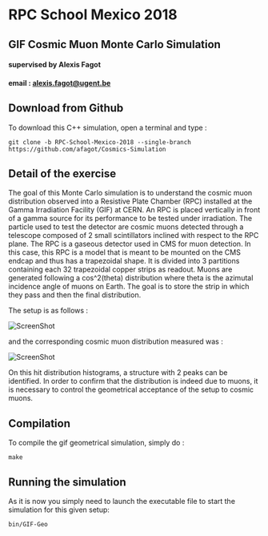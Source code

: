 # RPC School Mexico 2018
## GIF Cosmic Muon Monte Carlo Simulation
#### supervised by Alexis Fagot
#### email : alexis.fagot@ugent.be

## Download from Github

To download this C++ simulation, open a terminal and type :

    git clone -b RPC-School-Mexico-2018 --single-branch https://github.com/afagot/Cosmics-Simulation

## Detail of the exercise

The goal of this Monte Carlo simulation is to understand the cosmic muon distribution observed into a Resistive Plate Chamber (RPC) installed at the Gamma Irradiation Facility (GIF) at CERN. An RPC is placed vertically in front of a gamma source for its performance to be tested under irradiation.
The particle used to test the detector are cosmic muons detected through a telescope composed of 2 small scintillators inclined with respect to the RPC plane.
The RPC is a gaseous detector used in CMS for muon detection. In this case, this RPC is a model that is meant to be mounted on the CMS endcap and thus has a trapezoidal shape.
It is divided into 3 partitions containing each 32 trapezoidal copper strips as readout.
Muons are generated following a cos^2(theta) distribution where theta is the azimutal incidence angle of muons on Earth.
The goal is to store the strip in which they pass and then the final distribution.

The setup is as follows :

![ScreenShot](https://raw.github.com/afagot/Cosmics-Simulation/master/img/Setup.jpg)

and the corresponding cosmic muon distribution measured was :

![ScreenShot](https://raw.github.com/afagot/Cosmics-Simulation/master/img/Distribution.jpg)

On this hit distribution histograms, a structure with 2 peaks can be identified. In order to confirm that the distribution is indeed due to muons, it is necessary to control the geometrical acceptance of the setup to cosmic muons.

## Compilation

To compile the gif geometrical simulation, simply do :

    make

## Running the simulation

As it is now you simply need to launch the executable file to start the simulation for this given setup:

    bin/GIF-Geo

